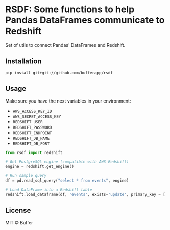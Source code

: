 # RSDF: Some functions to help Pandas DataFrames communicate to Redshift

Set of utils to connect Pandas' DataFrames and Redshift.

## Installation

`pip install git+git://github.com/bufferapp/rsdf`

## Usage

Make sure you have the next variables in your environment:
- `AWS_ACCESS_KEY_ID`
- `AWS_SECRET_ACCESS_KEY`
- `REDSHIFT_USER`
- `REDSHIFT_PASSWORD`
- `REDSHIFT_ENDPOINT`
- `REDSHIFT_DB_NAME`
- `REDSHIFT_DB_PORT`

```python
from rsdf import redshift

# Get PostgreSQL engine (compatible with AWS Redshift)
engine = redshift.get_engine()

# Run sample query
df = pd.read_sql_query("select * from events", engine)

# Load DataFrame into a Redshift table
redshift.load_dataframe(df, 'events', exists='update', primary_key = ['id'])
```

## License

MIT © Buffer
